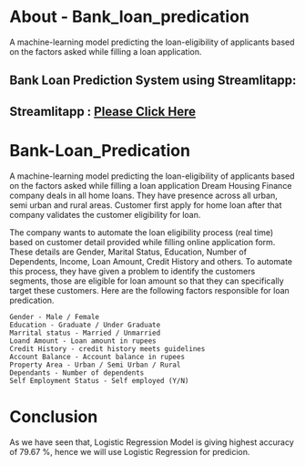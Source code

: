 # About - Bank_loan_predication
A machine-learning model predicting the loan-eligibility of applicants based on the factors asked while filling a loan application.

## Bank Loan Prediction System using Streamlitapp:
##  Streamlitapp : [Please Click Here](https://share.streamlit.io/rohitdaddekar/bank_loan_predication/main/app.py)

# Bank-Loan_Predication
A machine-learning model predicting the loan-eligibility of applicants based on the factors asked while filling a loan application
Dream Housing Finance company deals in all home loans. They have presence across all urban, semi urban and rural areas. Customer first apply for home loan after that company validates the customer eligibility for loan.

The company wants to automate the loan eligibility process (real time) based on customer detail provided while filling online application form. These details are Gender, Marital Status, Education, Number of Dependents, Income, Loan Amount, Credit History and others. To automate this process, they have given a problem to identify the customers segments, those are eligible for loan amount so that they can specifically target these customers. Here are the following factors responsible for loan predication.
    
    Gender - Male / Female 
    Education - Graduate / Under Graduate
    Marrital status - Married / Unmarried
    Loand Amount - Loan amount in rupees
    Credit History - credit history meets guidelines
    Account Balance - Account balance in rupees
    Property Area - Urban / Semi Urban / Rural
    Dependants - Number of dependents
    Self Employment Status - Self employed (Y/N)
    
    
 # Conclusion

  As we have seen that, Logistic Regression Model is giving highest accuracy of 79.67 %, hence we will use Logistic Regression for predicion.
   
